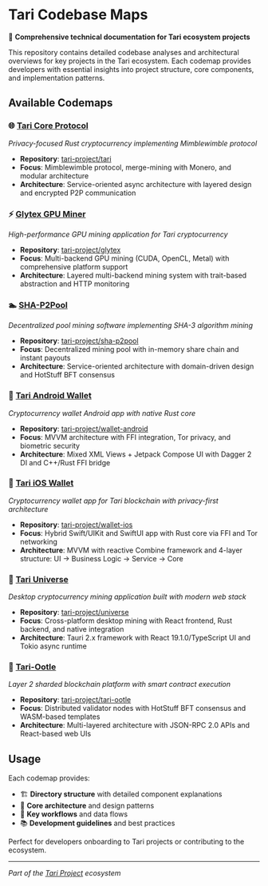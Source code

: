 # Tari Codebase Maps

📖 **Comprehensive technical documentation for Tari ecosystem projects**

This repository contains detailed codebase analyses and architectural overviews for key projects in the Tari ecosystem. Each codemap provides developers with essential insights into project structure, core components, and implementation patterns.

## Available Codemaps

### 🌐 [Tari Core Protocol](tari.md)
*Privacy-focused Rust cryptocurrency implementing Mimblewimble protocol*
- **Repository**: [tari-project/tari](https://github.com/tari-project/tari)
- **Focus**: Mimblewimble protocol, merge-mining with Monero, and modular architecture
- **Architecture**: Service-oriented async architecture with layered design and encrypted P2P communication

### ⚡ [Glytex GPU Miner](glytex.md)
*High-performance GPU mining application for Tari cryptocurrency*
- **Repository**: [tari-project/glytex](https://github.com/tari-project/glytex)  
- **Focus**: Multi-backend GPU mining (CUDA, OpenCL, Metal) with comprehensive platform support
- **Architecture**: Layered multi-backend mining system with trait-based abstraction and HTTP monitoring

### 🏊 [SHA-P2Pool](sha-p2pool.md)
*Decentralized pool mining software implementing SHA-3 algorithm mining*
- **Repository**: [tari-project/sha-p2pool](https://github.com/tari-project/sha-p2pool)
- **Focus**: Decentralized mining pool with in-memory share chain and instant payouts
- **Architecture**: Service-oriented architecture with domain-driven design and HotStuff BFT consensus

### 📱 [Tari Android Wallet](wallet-android.md)
*Cryptocurrency wallet Android app with native Rust core*
- **Repository**: [tari-project/wallet-android](https://github.com/tari-project/wallet-android)
- **Focus**: MVVM architecture with FFI integration, Tor privacy, and biometric security
- **Architecture**: Mixed XML Views + Jetpack Compose UI with Dagger 2 DI and C++/Rust FFI bridge

### 🍎 [Tari iOS Wallet](wallet-ios.md)
*Cryptocurrency wallet app for Tari blockchain with privacy-first architecture*
- **Repository**: [tari-project/wallet-ios](https://github.com/tari-project/wallet-ios)
- **Focus**: Hybrid Swift/UIKit and SwiftUI app with Rust core via FFI and Tor networking
- **Architecture**: MVVM with reactive Combine framework and 4-layer structure: UI → Business Logic → Service → Core

### 🌌 [Tari Universe](universe.md)
*Desktop cryptocurrency mining application built with modern web stack*
- **Repository**: [tari-project/universe](https://github.com/tari-project/universe)
- **Focus**: Cross-platform desktop mining with React frontend, Rust backend, and native integration
- **Architecture**: Tauri 2.x framework with React 19.1.0/TypeScript UI and Tokio async runtime

### 🔧 [Tari-Ootle](tari-ootle.md)
*Layer 2 sharded blockchain platform with smart contract execution*
- **Repository**: [tari-project/tari-ootle](https://github.com/tari-project/tari-ootle)
- **Focus**: Distributed validator nodes with HotStuff BFT consensus and WASM-based templates
- **Architecture**: Multi-layered architecture with JSON-RPC 2.0 APIs and React-based web UIs

## Usage

Each codemap provides:
- 🏗️ **Directory structure** with detailed component explanations
- 🔧 **Core architecture** and design patterns
- 🔄 **Key workflows** and data flows
- 📚 **Development guidelines** and best practices

Perfect for developers onboarding to Tari projects or contributing to the ecosystem.

---

*Part of the [Tari Project](https://www.tari.com) ecosystem*
